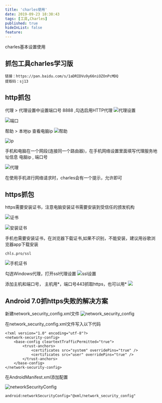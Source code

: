 ```yaml
---
title: 'charles使用'
date: 2019-09-23 18:38:43
tags: [工具,Charles]
published: true
hideInList: false
feature: 
---
```

charles基本设置使用

<!-- more -->


## 抓包工具charles学习版
```
链接：https://pan.baidu.com/s/1aDRIDVu9y66niOZOnPcMDQ 
提取码：sj13 
```

## http抓包
代理 > 代理设置中设置端口号 8888 ,勾选启用HTTP代理
![代理设置](https://ouluqiang.github.io//post-images/1569304039210.jpg)

![端口](https://ouluqiang.github.io//post-images/1569303949066.jpg)

帮助 > 本地ip 查看电脑ip
![帮助](https://ouluqiang.github.io//post-images/1569304145156.jpg)

![ip](https://ouluqiang.github.io//post-images/1569304186481.jpg)

手机和电脑在一个网段(连接同一个路由器)，在手机网络设置里面填写代理服务地址信息
电脑ip ,  端口号

![代理](https://ouluqiang.github.io//post-images/1569304740083.jpg)

在使用手机进行网络请求时，charles会有一个提示，允许即可

## https抓包
https需要安装证书，注意电脑安装证书需要安装到受信任的颁发机构

![证书](https://ouluqiang.github.io//post-images/1569305139356.jpg)

![安装证书](https://ouluqiang.github.io//post-images/1569305350226.jpg)

手机也需要安装证书，在浏览器下载证书,如果不识别，不能安装，建议用谷歌浏览器app下载安装
```
chls.pro/ssl
```
![手机证书](https://ouluqiang.github.io//post-images/1569305456616.jpg)

勾选Windows代理，打开ssl代理设置
![ssl设置](https://ouluqiang.github.io//post-images/1569305597175.jpg)

添加主机和端口号， 主机用*，端口号443抓取https，也可以用*
![](https://ouluqiang.github.io//post-images/1569305786428.jpg)

## Android 7.0抓https失败的解决方案

新建network_security_config.xml文件
![network_security_config](https://ouluqiang.github.io//post-images/1569302838764.png)

在network_security_config.xml文件写入以下代码

```
<?xml version="1.0" encoding="utf-8"?>
<network-security-config>
    <base-config cleartextTrafficPermitted="true">
        <trust-anchors>
            <certificates src="system" overridePins="true" />
            <certificates src="user" overridePins="true" />
        </trust-anchors>
    </base-config>
</network-security-config>
```

在AndroidManifest.xml添加配置  

![networkSecurityConfig](https://ouluqiang.github.io//post-images/1569302899586.png)


```
android:networkSecurityConfig="@xml/network_security_config"
```